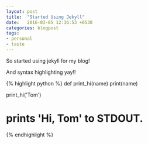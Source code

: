 ```yaml
---
layout: post
title:  "Started Using Jekyll"
date:   2016-03-05 12:16:53 +0530
categories: blogpost
tags:
- personal
- taste
---
```

So started using jekyll for my blog!

And syntax highlighting yay!!

{% highlight python %}
def print_hi(name)
  print(name)

print_hi('Tom')
# prints 'Hi, Tom' to STDOUT.
{% endhighlight %}
